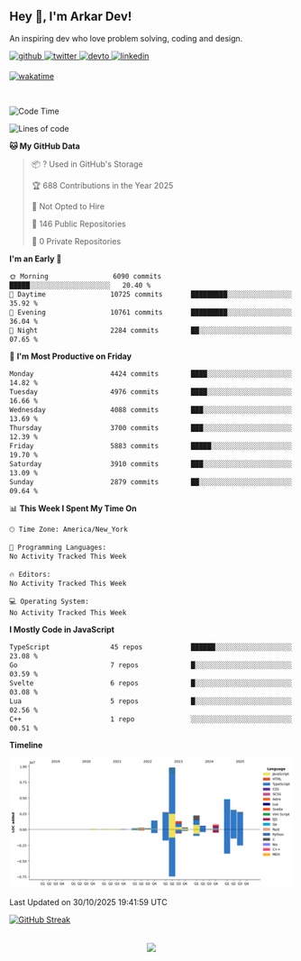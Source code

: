 ## Hey 👋, I'm Arkar Dev!  

An inspiring dev who love problem solving, coding and design.

<a href="https://github.com/Riley1101" target="_blank">
<img src=https://img.shields.io/badge/github-%2324292e.svg?&style=for-the-badge&logo=github&logoColor=white alt=github style="margin-bottom: 5px;" />
</a>
<a href="https://twitter.com/arkardev" target="_blank">
<img src=https://img.shields.io/badge/twitter-%2300acee.svg?&style=for-the-badge&logo=twitter&logoColor=white alt=twitter style="margin-bottom: 5px;" />
</a>
<a href="https://dev.to/riley1101" target="_blank">
<img src=https://img.shields.io/badge/dev.to-%2308090A.svg?&style=for-the-badge&logo=dev.to&logoColor=white alt=devto style="margin-bottom: 5px;" />
</a>
<a href="https://linkedin.com/in/arkar-kaung-myat" target="_blank">
<img src=https://img.shields.io/badge/linkedin-%231E77B5.svg?&style=for-the-badge&logo=linkedin&logoColor=white alt=linkedin style="margin-bottom: 5px;" />
</a>
  
[![wakatime](https://wakatime.com/badge/user/cf23b6e3-75f8-4c04-b0e3-273191c8d2ec.svg)](https://wakatime.com/@cf23b6e3-75f8-4c04-b0e3-273191c8d2ec)

<br/>

<!--START_SECTION:waka-->
![Code Time](http://img.shields.io/badge/Code%20Time-1%2C414%20hrs%2020%20mins-blue)

![Lines of code](https://img.shields.io/badge/From%20Hello%20World%20I%27ve%20Written-31.0%20million%20lines%20of%20code-blue)

**🐱 My GitHub Data** 

> 📦 ? Used in GitHub's Storage 
 > 
> 🏆 688 Contributions in the Year 2025
 > 
> 🚫 Not Opted to Hire
 > 
> 📜 146 Public Repositories 
 > 
> 🔑 0 Private Repositories 
 > 
**I'm an Early 🐤** 

```text
🌞 Morning                6090 commits        █████░░░░░░░░░░░░░░░░░░░░   20.40 % 
🌆 Daytime                10725 commits       █████████░░░░░░░░░░░░░░░░   35.92 % 
🌃 Evening                10761 commits       █████████░░░░░░░░░░░░░░░░   36.04 % 
🌙 Night                  2284 commits        ██░░░░░░░░░░░░░░░░░░░░░░░   07.65 % 
```
📅 **I'm Most Productive on Friday** 

```text
Monday                   4424 commits        ████░░░░░░░░░░░░░░░░░░░░░   14.82 % 
Tuesday                  4976 commits        ████░░░░░░░░░░░░░░░░░░░░░   16.66 % 
Wednesday                4088 commits        ███░░░░░░░░░░░░░░░░░░░░░░   13.69 % 
Thursday                 3700 commits        ███░░░░░░░░░░░░░░░░░░░░░░   12.39 % 
Friday                   5883 commits        █████░░░░░░░░░░░░░░░░░░░░   19.70 % 
Saturday                 3910 commits        ███░░░░░░░░░░░░░░░░░░░░░░   13.09 % 
Sunday                   2879 commits        ██░░░░░░░░░░░░░░░░░░░░░░░   09.64 % 
```


📊 **This Week I Spent My Time On** 

```text
🕑︎ Time Zone: America/New_York

💬 Programming Languages: 
No Activity Tracked This Week

🔥 Editors: 
No Activity Tracked This Week

💻 Operating System: 
No Activity Tracked This Week
```

**I Mostly Code in JavaScript** 

```text
TypeScript               45 repos            ██████░░░░░░░░░░░░░░░░░░░   23.08 % 
Go                       7 repos             █░░░░░░░░░░░░░░░░░░░░░░░░   03.59 % 
Svelte                   6 repos             █░░░░░░░░░░░░░░░░░░░░░░░░   03.08 % 
Lua                      5 repos             █░░░░░░░░░░░░░░░░░░░░░░░░   02.56 % 
C++                      1 repo              ░░░░░░░░░░░░░░░░░░░░░░░░░   00.51 % 
```



**Timeline**

![Lines of Code chart](https://raw.githubusercontent.com/Riley1101/Riley1101/main/assets/bar_graph.png)


 Last Updated on 30/10/2025 19:41:59 UTC
<!--END_SECTION:waka-->

[![GitHub Streak](https://streak-stats.demolab.com?user=Riley1101)](https://git.io/streak-stats)
  
<br/>  
<div align="center">
<img src="https://komarev.com/ghpvc/?username=Riley1101&&style=flat-square" align="center" />
</div>  

